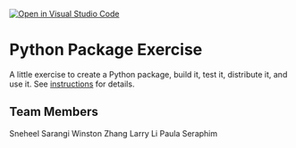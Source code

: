 [![Open in Visual Studio Code](https://classroom.github.com/assets/open-in-vscode-c66648af7eb3fe8bc4f294546bfd86ef473780cde1dea487d3c4ff354943c9ae.svg)](https://classroom.github.com/online_ide?assignment_repo_id=9091821&assignment_repo_type=AssignmentRepo)
# Python Package Exercise

A little exercise to create a Python package, build it, test it, distribute it, and use it. See [instructions](./instructions.md) for details.

## Team Members
Sneheel Sarangi
Winston Zhang
Larry Li
Paula Seraphim

